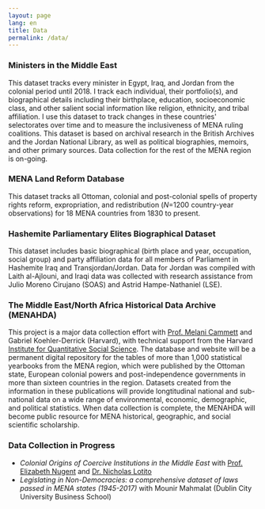 ```yaml
---
layout: page
lang: en
title: Data
permalink: /data/
---
```


### Ministers in the Middle East
This dataset tracks every minister in Egypt, Iraq, and Jordan from the colonial period until 2018. I track each individual, their portfolio(s), and biographical details including their birthplace, education, socioeconomic class, and other salient social information like religion, ethnicity, and tribal affiliation. I use this dataset to track changes in these countries' selectorates over time and to measure the inclusiveness of MENA ruling coalitions. This dataset is based on archival research in the British Archives and the Jordan National Library, as well as political biographies, memoirs, and other primary sources. Data collection for the rest of the MENA region is on-going.

### MENA Land Reform Database
This dataset tracks all Ottoman, colonial and post-colonial spells of property rights reform, expropriation, and redistribution (_N_=1200 country-year observations) for 18 MENA countries from 1830 to present.

### Hashemite Parliamentary Elites Biographical Dataset
This dataset includes basic biographical (birth place and year, occupation, social group) and party affiliation data for all members of Parliament in Hashemite Iraq and Transjordan/Jordan. Data for Jordan was compiled with Laith al-Ajlouni, and Iraqi data was collected with research assistance from Julio Moreno Cirujano (SOAS) and Astrid Hampe-Nathaniel (LSE).

### The Middle East/North Africa Historical Data Archive (MENAHDA)
This project is a major data collection effort with [Prof. Melani Cammett](http://www.melanicammett.org) and Gabriel Koehler-Derrick (Harvard), with technical support from the Harvard [Institute for Quantitative Social Science](https://www.iq.harvard.edu/). The database and website will be a permanent digital repository for the tables of more than 1,000 statistical yearbooks from the MENA region, which were published by the Ottoman state, European colonial powers and post-independence governments in more than sixteen countries in the region. Datasets created from the information in these publications will provide longtitudinal national and sub-national data on a wide range of environmental, economic, demographic, and political statistics. When data collection is complete, the MENAHDA will become public resource for MENA historical, geographic, and social scientific scholarship.

### Data Collection in Progress
- _Colonial Origins of Coercive Institutions in the Middle East_ with [Prof. Elizabeth Nugent](http://www.elizabethnugent.com) and [Dr. Nicholas Lotito](https://nicklotito.com/)
- _Legislating in Non-Democracies: a comprehensive dataset of laws passed in MENA states (1945-2017)_ with Mounir Mahmalat (Dublin City University Business School)


